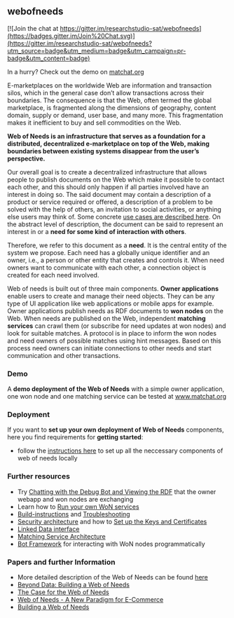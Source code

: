 ## webofneeds

[![Join the chat at https://gitter.im/researchstudio-sat/webofneeds](https://badges.gitter.im/Join%20Chat.svg)](https://gitter.im/researchstudio-sat/webofneeds?utm_source=badge&utm_medium=badge&utm_campaign=pr-badge&utm_content=badge)

In a hurry? Check out the demo on [matchat.org](http://matchat.org)

E-marketplaces on the worldwide Web are information and transaction silos, which in the general case don’t allow transactions across their boundaries. The consequence is that the Web, often termed the global marketplace, is fragmented along the dimensions of geography, content domain, supply or demand, user base, and many more. This fragmentation makes it inefficient to buy and sell commodities on the Web. 

**Web of Needs is an infrastructure that serves as a foundation for a distributed, decentralized e-marketplace on top of the Web, making boundaries between existing systems disappear from the user’s perspective.**

Our overall goal is to create a decentralized infrastructure that allows people to publish documents on the Web which make it possible to contact each other, and this should only happen if all parties involved have an interest in doing so. The said document may contain a description of a product or service required or offered, a description of a problem to be solved with the help of others, an invitation to social activities, or anything else users may think of. Some concrete [use cases are described here](documentation/use-cases-users.md). On the abstract level of description, the document can be said to represent an interest in or a **need for some kind of interaction with others**. 

Therefore, we refer to this document as a **need**. It is the central entity of the system we propose. Each need has a globally unique identifier and an owner, i.e., a person or other entity that creates and controls it. When need owners want to communicate with each other, a connection object is created for each need involved. 

Web of needs is built out of three main components. **Owner applications** enable users to create and manage their need objects. They can be any type of UI application like web applications or mobile apps for example. Owner applications publish needs as RDF documents to **won nodes** on the Web. When needs are published on the Web, independent **matching services** can crawl them (or subscribe for need updates at won nodes) and look for suitable matches. A protocol is in place to inform the won nodes and need owners of possible matches using hint messages. Based on this process need owners can initiate connections to other needs and start communication and other transactions.

### Demo

A **demo deployment of the Web of Needs** with a simple owner application, one won node and one matching service can be tested at www.matchat.org

### Deployment

If you want to **set up your own deployment of Web of Needs** components, here you find requirements for **getting started**:
- follow the [instructions here](webofneeds/won-docker/README.md) to set up all the neccessary components of web of needs locally

### Further resources
* Try [Chatting with the Debug Bot and Viewing the RDF](/documentation/viewing-rdf.md) that the owner webapp and won nodes are exchanging
* Learn how to [Run your own WoN services](webofneeds/won-docker/README.md)
* [Build-instructions](/documentation/building-with-maven.md) and [Troubleshooting](documentation/troubleshooting.md)
* [Security architecture](webofneeds/won-core/README.md) and how to [Set up the Keys and Certificates](documentation/installation-cryptographic-keys-and-certificates.md)
* [Linked Data interface](webofneeds/won-node-webapp/README.md)
* [Matching Service Architecture](webofneeds/won-matcher-service/README.md)
* [Bot Framework](webofneeds/won-bot/README.md) for interacting with WoN nodes programmatically

### Papers and further Information

* More detailed description of the Web of Needs can be found [here](http://sat.researchstudio.at/en/web-of-needs)
* [Beyond Data: Building a Web of Needs](http://events.linkeddata.org/ldow2013/papers/ldow2013-paper-13.pdf)
* [The Case for the Web of Needs](http://sat.researchstudio.at/sites/sat.researchstudio.at/files/won_cbi-2014_the_case_for_the_web_of_needs.pdf)
* [Web of Needs - A New Paradigm for E-Commerce](http://sat.researchstudio.at/sites/sat.researchstudio.at/files/won-cbi-2013.pdf)
* [Building a Web of Needs](http://sat.researchstudio.at/sites/sat.researchstudio.at/files/kleedorfer_iswc_2011.pdf)

